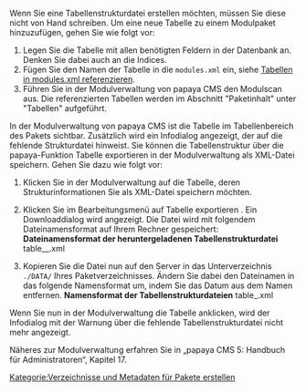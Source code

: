 
Wenn Sie eine Tabellenstrukturdatei erstellen möchten, müssen Sie diese nicht von Hand schreiben. Um eine neue Tabelle zu einem Modulpaket hinzuzufügen, gehen Sie wie folgt vor:

1.  Legen Sie die Tabelle mit allen benötigten Feldern in der Datenbank an. Denken Sie dabei auch an die Indices.
2.  Fügen Sie den Namen der Tabelle in die `modules.xml` ein, siehe [Tabellen in modules.xml referenzieren](Tabellen_in_modules.xml_referenzieren.md).
3.  Führen Sie in der Modulverwaltung von papaya CMS den Modulscan aus. Die referenzierten Tabellen werden im Abschnitt "Paketinhalt" unter "Tabellen" aufgeführt.

In der Modulverwaltung von papaya CMS ist die Tabelle im Tabellenbereich des Pakets sichtbar. Zusätzlich wird ein Infodialog angezeigt, der auf die fehlende Strukturdatei hinweist. Sie können die Tabellenstruktur über die papaya-Funktion Tabelle exportieren in der Modulverwaltung als XML-Datei speichern. Gehen Sie dazu wie folgt vor:

1.  Klicken Sie in der Modulverwaltung auf die Tabelle, deren Strukturinformationen Sie als XML-Datei speichern möchten.
2.  Klicken Sie im Bearbeitungsmenü auf Tabelle exportieren . Ein Downloaddialog wird angezeigt. Die Datei wird mit folgendem Dateinamensformat auf Ihrem Rechner gespeichert: **Dateinamensformat der heruntergeladenen Tabellenstrukturdatei**
        <nowiki>table_<tabellenname>_<Datum>.xml</nowiki>

3.  Kopieren Sie die Datei nun auf den Server in das Unterverzeichnis `./DATA/` Ihres Paketverzeichnisses. Ändern Sie dabei den Dateinamen in das folgende Namensformat um, indem Sie das Datum aus dem Namen entfernen. **Namensformat der Tabellenstrukturdateien**
        <nowiki>table_<tabellenname>.xml</nowiki>

Wenn Sie nun in der Modulverwaltung die Tabelle anklicken, wird der Infodialog mit der Warnung über die fehlende Tabellenstrukturdatei nicht mehr angezeigt.

Näheres zur Modulverwaltung erfahren Sie in „papaya CMS 5: Handbuch für Administratoren“, Kapitel 17.

[Kategorie:Verzeichnisse und Metadaten für Pakete erstellen](export_de/Kategorie:Verzeichnisse_und_Metadaten_fuer_Pakete_erstellen.md)
